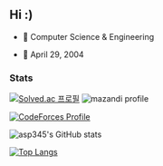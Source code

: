## Hi  :)

- 📖 Computer Science & Engineering

- 🎂 April 29, 2004

### Stats
[![Solved.ac 프로필](http://mazassumnida.wtf/api/v2/generate_badge?boj=asp1939)](https://solved.ac/asp1939)  ![mazandi profile](http://mazandi.herokuapp.com/api?handle=asp1939&theme=warm)

[![CodeForces Profile](https://cf.leed.at?id=asp345)](https://codeforces.com/profile/asp345)

![asp345's GitHub stats](https://github-readme-stats.vercel.app/api?username=asp345&show_icons=true&theme=swift&rank_icon=percentile)

[![Top Langs](https://github-readme-stats.vercel.app/api/top-langs/?username=asp345&layout=compact)](https://github.com/anuraghazra/github-readme-stats)
